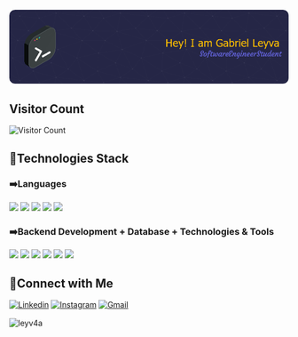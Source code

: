 ![Header](./github-header.png)

## Visitor Count
![Visitor Count](https://profile-counter.glitch.me/leyv4a/count.svg)

## 🌌Technologies Stack
<h3>➡️Languages</h3>
<p align="left"> 
    <img src="https://img.icons8.com/color/48/000000/java-coffee-cup-logo.png"/ >
    <img src="https://img.icons8.com/color/48/000000/javascript.png"/>
    <img src="https://img.icons8.com/color/48/000000/html-5.png"/>
    <img src="https://img.icons8.com/color/48/000000/css3.png"/>
    <img src="https://img.icons8.com/external-tal-revivo-shadow-tal-revivo/48/external-hypertext-preprocessor-a-widely-used-open-source-general-purpose-scripting-language-logo-shadow-tal-revivo.png"/>
</p>
<h3>➡️Backend Development + Database + Technologies & Tools</h3>
<p >
    <img src="https://img.icons8.com/fluency/48/node-js.png" "/>
    <img src="https://img.icons8.com/color/48/spring-logo.png" "/>
    <img src="https://img.icons8.com/color/48/bootstrap--v2.png""/>
    <img src="https://img.icons8.com/fluent/50/000000/mysql-logo.png"/>
    <img src="https://img.icons8.com/color/48/git.png"/>
    <img src="https://img.icons8.com/material-outlined/48/github.png"/>
</p>

 ## 📘Connect with Me
<p>
    <a href="https://www.linkedin.com/in/leyv4a/"><img alt="Linkedin" title="Gabriel Leyva Linkedin" src="https://img.shields.io/badge/LinkedIn-0077B5?style=for-the-badge&logo=linkedin&logoColor=white"></a>
    <a href="https://instagram.com/leyv4a"><img alt="Instagram" title="Gabriel Leyva Instagram" src="https://img.shields.io/badge/Instagram-E4405F?style=for-the-badge&logo=instagram&logoColor=white"></a>
    <a href="mailto:gleyvaesquivel@gmail.com"><img alt="Gmail" title="Gabriel Leyva Gmail" src="https://img.shields.io/badge/Gmail-D14836?style=for-the-badge&logo=gmail&logoColor=white"></a>
</p>

<img align="center" width=500 src="https://github-readme-stats.vercel.app/api/top-langs/?username=leyv4a&count_private=true&theme=radical" alt="leyv4a" />

<!--
**leyv4a/leyv4a** is a ✨ _special_ ✨ repository because its `README.md` (this file) appears on your GitHub profile.

Here are some ideas to get you started:

- 🔭 I’m currently working on ...
- 🌱 I’m currently learning ...
- 👯 I’m looking to collaborate on ...
- 🤔 I’m looking for help with ...
- 💬 Ask me about ...
- 📫 How to reach me: ...
- 😄 Pronouns: ...
- ⚡ Fun fact: ...
-->
